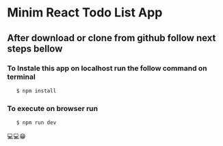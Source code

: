 # Minim React Todo List App

## After download or clone from github follow next steps bellow

### To Instale this app on localhost run the follow command on terminal

```sh
   $ npm install
```

### To execute on browser run

```sh
   $ npm run dev
```

💻💻😁